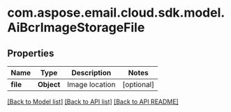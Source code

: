 
# com.aspose.email.cloud.sdk.model.AiBcrImageStorageFile

## Properties
Name | Type | Description | Notes
------------ | ------------- | ------------- | -------------
**file** | **Object** | Image location              |  [optional]


[[Back to Model list]](README.md#documentation-for-models) [[Back to API list]](README.md#documentation-for-api-endpoints) [[Back to API README]](README.md)

